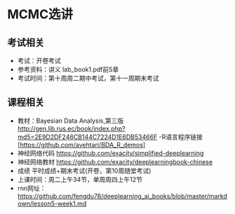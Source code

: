 # MCMC选讲
## 考试相关
- 考试：开卷考试
- 参考资料：讲义 lab_book1.pdf前5章
- 考试时间：第十周周二期中考试，第十一周期末考试

## 课程相关
- 教材：Bayesian Data Analysis,第三版
http://gen.lib.rus.ec/book/index.php?md5=2E9D2DF246CB144C7224D1E6DB53466F
-R语言程序链接[https://github.com/avehtari/BDA_R_demos]
- 神经网络代码
https://github.com/exacity/simplified-deeplearning
- 神经网络教材
https://github.com/exacity/deeplearningbook-chinese
- 成绩 平时成绩+期末考试(开卷，第10周随堂考试)
- 上课时间：周二上午34节，单周周四上午12节
- rnn网址：https://github.com/fengdu78/deeplearning_ai_books/blob/master/markdown/lesson5-week1.md
